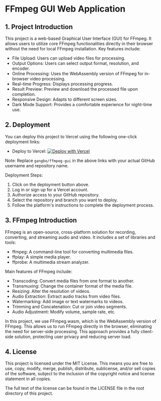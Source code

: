 # FFmpeg GUI Web Application

## 1. Project Introduction

This project is a web-based Graphical User Interface (GUI) for FFmpeg. It allows users to utilize core FFmpeg functionalities directly in their browser without the need for local FFmpeg installation. Key features include:

- File Upload: Users can upload video files for processing.
- Output Options: Users can select output format, resolution, and encoder.
- Online Processing: Uses the WebAssembly version of FFmpeg for in-browser video processing.
- Real-time Progress: Displays processing progress.
- Result Preview: Preview and download the processed file upon completion.
- Responsive Design: Adapts to different screen sizes.
- Dark Mode Support: Provides a comfortable experience for night-time use.

## 2. Deployment

You can deploy this project to Vercel using the following one-click deployment links:

- Deploy to Vercel:
  [![Deploy with Vercel](https://vercel.com/button)](https://vercel.com/new/clone?repository-url=https://github.com/gangbo/ffmpeg-gui)


Note: Replace `gangbo/ffmpeg-gui` in the above links with your actual GitHub username and repository name.

Deployment Steps:
1. Click on the deployment button above.
2. Log in or sign up for a Vercel account.
3. Authorize access to your GitHub repository.
4. Select the repository and branch you want to deploy.
5. Follow the platform's instructions to complete the deployment process.

## 3. FFmpeg Introduction

FFmpeg is an open-source, cross-platform solution for recording, converting, and streaming audio and video. It includes a set of libraries and tools:

- ffmpeg: A command-line tool for converting multimedia files.
- ffplay: A simple media player.
- ffprobe: A multimedia stream analyzer.

Main features of FFmpeg include:

- Transcoding: Convert media files from one format to another.
- Transmuxing: Change the container format of the media file.
- Resizing: Alter the resolution of videos.
- Audio Extraction: Extract audio tracks from video files.
- Watermarking: Add image or text watermarks to videos.
- Trimming and Concatenation: Cut or join video segments.
- Audio Adjustment: Modify volume, sample rate, etc.

In this project, we use FFmpeg.wasm, which is the WebAssembly version of FFmpeg. This allows us to run FFmpeg directly in the browser, eliminating the need for server-side processing. This approach provides a fully client-side solution, protecting user privacy and reducing server load.

## 4. License

This project is licensed under the MIT License. This means you are free to use, copy, modify, merge, publish, distribute, sublicense, and/or sell copies of the software, subject to the inclusion of the copyright notice and license statement in all copies.

The full text of the license can be found in the LICENSE file in the root directory of this project.
